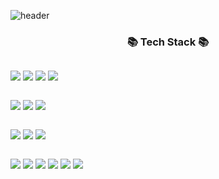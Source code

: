 ![header](https://capsule-render.vercel.app/api?type=waving&color=auto&height=300&section=header&text=하느님께는%20모든%20것이%20가능하다%20&fontSize=60&animation=twinkling)

<h3 align="center">📚 Tech Stack 📚</h3>
<div style="display:flex; flex-direction:column; align-items:flex-start;">
<p align="center">
<img src="https://img.shields.io/badge/java-007396?style=for-the-badge&logo=java&logoColor=white"></a>
<img src="https://img.shields.io/badge/c-A8B9CC?style=for-the-badge&logo=c&logoColor=white"></a>
<img src="https://img.shields.io/badge/json-000000?style=for-the-badge&logo=json&logoColor=white"></a>
<img src="https://img.shields.io/badge/noded.js-339933?style=for-the-badge&logo=node.js&logoColor=white"></a>
<br></P>
<p align="center">
<img src="https://img.shields.io/badge/gradle-02303A?style=for-the-badge&logo=gradle&logoColor=white"></a>
<img src="https://img.shields.io/badge/apachetomcat-F8DC75?style=for-the-badge&logo=apachetomcat&logoColor=white"></a>
<img src="https://img.shields.io/badge/thymeleaf-005F0F?style=for-the-badge&logo=thymeleaf&logoColor=white"></a>
<br></p>
<p align="center">
<img src="https://img.shields.io/badge/spring-6DB33F?style=for-the-badge&logo=spring&logoColor=white"></a>
<img src="https://img.shields.io/badge/springboot-6DB33F?style=for-the-badge&logo=springboot&logoColor=white"></a>
<img src="https://img.shields.io/badge/oracle-f80000?style=for-the-badge&logo=oracle&logoColor=white"></a>
<br></p>
<p align="center">
<img src="https://img.shields.io/badge/git-F05032?style=for-the-badge&logo=git&logoColor=white"></a>
<img src="https://img.shields.io/badge/github-181717?style=for-the-badge&logo=github&logoColor=white"></a>
<img src="https://img.shields.io/badge/javascript-F7DF1E?style=for-the-badge&logo=javascript&logoColor=white"></a>
<img src="https://img.shields.io/badge/react-61DAFB?style=for-the-badge&logo=react&logoColor=white"></a>
<img src="https://img.shields.io/badge/html5-E34F24?style=for-the-badge&logo=html5&logoColor=white"></a>
<img src="https://img.shields.io/badge/css3-1572B6?style=for-the-badge&logo=css3&logoColor=white"></a>
</p></div>
